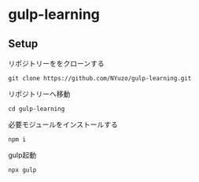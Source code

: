 # gulp-learning

## Setup

リポジトリーををクローンする
```
git clone https://github.com/NYuzo/gulp-learning.git
```

リポジトリーへ移動
```
cd gulp-learning
```

必要モジュールをインストールする
```
npm i
```

gulp起動
```
npx gulp
```